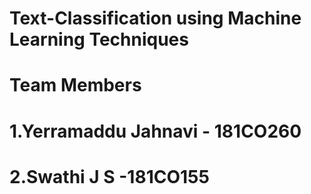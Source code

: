 # Text-Classification using Machine Learning Techniques
# Team Members
# 1.Yerramaddu Jahnavi - 181CO260
# 2.Swathi J S -181CO155
